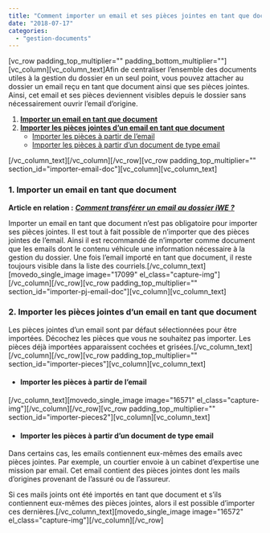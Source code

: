 ```yaml
---
title: "Comment importer un email et ses pièces jointes en tant que document ?"
date: "2018-07-17"
categories: 
  - "gestion-documents"
---
```


\[vc\_row padding\_top\_multiplier="" padding\_bottom\_multiplier=""\]\[vc\_column\]\[vc\_column\_text\]Afin de centraliser l’ensemble des documents utiles à la gestion du dossier en un seul point, vous pouvez attacher au dossier un email reçu en tant que document ainsi que ses pièces jointes. Ainsi, cet email et ses pièces deviennent visibles depuis le dossier sans nécessairement ouvrir l’email d’origine.

1. [**Importer un email en tant que document**](#importer-email-doc)
2. [**Importer les pièces jointes d’un email en tant que document**](#importer-pj-email-doc)
    - [Importer les pièces à partir de l’email](#importer-pieces)
    - [Importer les pièces à partir d’un document de type email](#importer-pieces2)

\[/vc\_column\_text\]\[/vc\_column\]\[/vc\_row\]\[vc\_row padding\_top\_multiplier="" section\_id="importer-email-doc"\]\[vc\_column\]\[vc\_column\_text\]

### **1\. Importer un email en tant que document**

**Article en relation :** **[_Comment transférer un email au dossier iWE ?_](https://learn.iwecloud.com/communication/comment-transferer-email/)**

Importer un email en tant que document n’est pas obligatoire pour importer ses pièces jointes. Il est tout à fait possible de n’importer que des pièces jointes de l’email. Ainsi il est recommandé de n’importer comme document que les emails dont le contenu véhicule une information nécessaire à la gestion du dossier. Une fois l’email importé en tant que document, il reste toujours visible dans la liste des courriels.\[/vc\_column\_text\]\[movedo\_single\_image image="17099" el\_class="capture-img"\]\[/vc\_column\]\[/vc\_row\]\[vc\_row padding\_top\_multiplier="" section\_id="importer-pj-email-doc"\]\[vc\_column\]\[vc\_column\_text\]

### **2\. Importer les pièces jointes d’un email en tant que document**

Les pièces jointes d’un email sont par défaut sélectionnées pour être importées. Décochez les pièces que vous ne souhaitez pas importer. Les pièces déjà importées apparaissent cochées et grisées.\[/vc\_column\_text\]\[/vc\_column\]\[/vc\_row\]\[vc\_row padding\_top\_multiplier="" section\_id="importer-pieces"\]\[vc\_column\]\[vc\_column\_text\]

- #### **Importer les pièces à partir de l’email**
    

\[/vc\_column\_text\]\[movedo\_single\_image image="16571" el\_class="capture-img"\]\[/vc\_column\]\[/vc\_row\]\[vc\_row padding\_top\_multiplier="" section\_id="importer-pieces2"\]\[vc\_column\]\[vc\_column\_text\]

- #### **Importer les pièces à partir d’un document de type email**
    

Dans certains cas, les emails contiennent eux-mêmes des emails avec pièces jointes. Par exemple, un courtier envoie à un cabinet d’expertise une mission par email. Cet email contient des pièces jointes dont les mails d’origines provenant de l’assuré ou de l’assureur.

Si ces mails joints ont été importés en tant que document et s’ils contiennent eux-mêmes des pièces jointes, alors il est possible d’importer ces dernières.\[/vc\_column\_text\]\[movedo\_single\_image image="16572" el\_class="capture-img"\]\[/vc\_column\]\[/vc\_row\]
